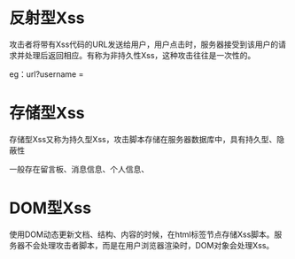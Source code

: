 # 反射型Xss

攻击者将带有Xss代码的URL发送给用户，用户点击时，服务器接受到该用户的请求并处理后返回相应。有称为非持久性Xss，这种攻击往往是一次性的。

eg：url?username = <script>alert('hello')</script>

# 存储型Xss

存储型Xss又称为持久型Xss，攻击脚本存储在服务器数据库中，具有持久型、隐蔽性

一般存在留言板、消息信息、个人信息、

# DOM型Xss

使用DOM动态更新文档、结构、内容的时候，在html标签节点存储Xss脚本。服务器不会处理攻击者脚本，而是在用户浏览器渲染时，DOM对象会处理Xss。






































